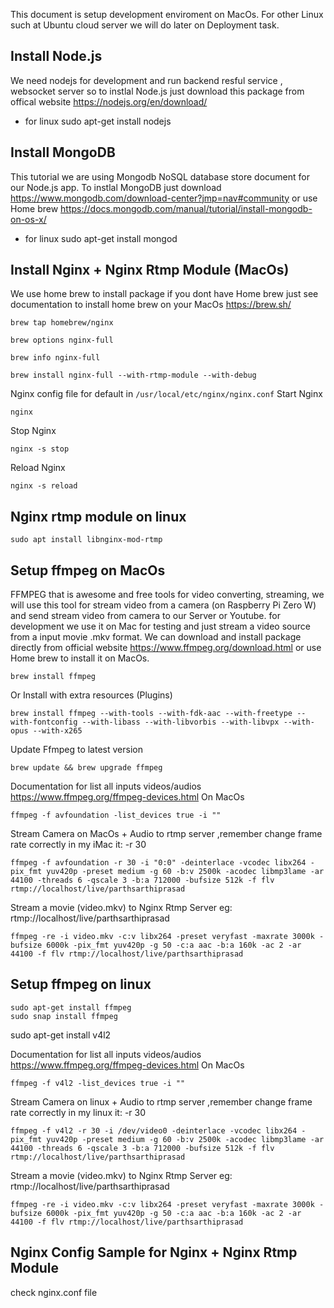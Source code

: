 This document is setup development enviroment on MacOs. For other Linux such at Ubuntu cloud server we will do later on Deployment task.


## Install Node.js

We need nodejs for development and run backend resful service , websocket server so to instlal Node.js just download this package from offical website https://nodejs.org/en/download/

+ for linux sudo apt-get install nodejs

## Install MongoDB 
This tutorial we are using Mongodb NoSQL database store document for our Node.js app. To instlal MongoDB just download https://www.mongodb.com/download-center?jmp=nav#community 
or use Home brew https://docs.mongodb.com/manual/tutorial/install-mongodb-on-os-x/

+ for linux sudo apt-get install mongod 

## Install Nginx + Nginx Rtmp Module (MacOs)
We use home brew to install package if you dont have Home brew just see documentation to install home brew on your MacOs https://brew.sh/ 

```
brew tap homebrew/nginx
```

```
brew options nginx-full

```

```
brew info nginx-full

```

```
brew install nginx-full --with-rtmp-module --with-debug

```

Nginx config file for default in ``` /usr/local/etc/nginx/nginx.conf ```
Start Nginx
```
nginx
```
Stop Nginx
```
nginx -s stop
```
Reload Nginx
```
nginx -s reload
```
## Nginx rtmp module on linux
```
sudo apt install libnginx-mod-rtmp
```
## Setup ffmpeg on MacOs 
FFMPEG that is awesome and free tools for video converting, streaming, we will use this tool for stream video from a camera (on Raspberry Pi Zero W) and send stream video from camera to our Server or Youtube. 
for development we use it on Mac for testing and just stream a video source from a input movie .mkv format.
We can download and install package directly from official website https://www.ffmpeg.org/download.html
or use Home brew to install it on MacOs.
```
brew install ffmpeg
```
Or Install with extra resources (Plugins)

```
brew install ffmpeg --with-tools --with-fdk-aac --with-freetype --with-fontconfig --with-libass --with-libvorbis --with-libvpx --with-opus --with-x265

```
Update Ffmpeg to latest version
```
brew update && brew upgrade ffmpeg
```

Documentation for list all inputs videos/audios https://www.ffmpeg.org/ffmpeg-devices.html 
On MacOs 
```
ffmpeg -f avfoundation -list_devices true -i ""

```
Stream Camera on MacOs + Audio to rtmp server ,remember change frame rate correctly in my iMac it:  -r 30
```
ffmpeg -f avfoundation -r 30 -i "0:0" -deinterlace -vcodec libx264 -pix_fmt yuv420p -preset medium -g 60 -b:v 2500k -acodec libmp3lame -ar 44100 -threads 6 -qscale 3 -b:a 712000 -bufsize 512k -f flv rtmp://localhost/live/parthsarthiprasad

```
Stream a movie (video.mkv) to Nginx Rtmp Server eg: rtmp://localhost/live/parthsarthiprasad
```
ffmpeg -re -i video.mkv -c:v libx264 -preset veryfast -maxrate 3000k -bufsize 6000k -pix_fmt yuv420p -g 50 -c:a aac -b:a 160k -ac 2 -ar 44100 -f flv rtmp://localhost/live/parthsarthiprasad

```

## Setup ffmpeg on linux

```
sudo apt-get install ffmpeg
sudo snap install ffmpeg
```
sudo apt-get install v4l2

Documentation for list all inputs videos/audios https://www.ffmpeg.org/ffmpeg-devices.html 
On MacOs 
```
ffmpeg -f v4l2 -list_devices true -i ""

```
Stream Camera on linux + Audio to rtmp server ,remember change frame rate correctly in my linux it:  -r 30
```
ffmpeg -f v4l2 -r 30 -i /dev/video0 -deinterlace -vcodec libx264 -pix_fmt yuv420p -preset medium -g 60 -b:v 2500k -acodec libmp3lame -ar 44100 -threads 6 -qscale 3 -b:a 712000 -bufsize 512k -f flv rtmp://localhost/live/parthsarthiprasad

```
Stream a movie (video.mkv) to Nginx Rtmp Server eg: rtmp://localhost/live/parthsarthiprasad
```
ffmpeg -re -i video.mkv -c:v libx264 -preset veryfast -maxrate 3000k -bufsize 6000k -pix_fmt yuv420p -g 50 -c:a aac -b:a 160k -ac 2 -ar 44100 -f flv rtmp://localhost/live/parthsarthiprasad

```



## Nginx Config Sample for Nginx + Nginx Rtmp Module
  check nginx.conf file